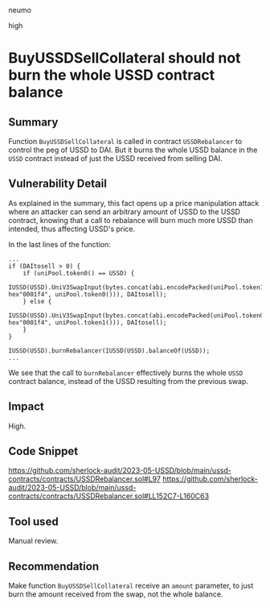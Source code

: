 neumo

high

# BuyUSSDSellCollateral should not burn the whole USSD contract balance

## Summary
Function `BuyUSSDSellCollateral` is called in contract `USSDRebalancer` to control the peg of USSD to DAI. But it burns the whole USSD balance in the `USSD` contract instead of just the USSD received from selling DAI.

## Vulnerability Detail
As explained in the summary, this fact opens up a price manipulation attack where an attacker can send an arbitrary amount of USSD to the USSD contract, knowing that a call to rebalance will burn much more USSD than intended, thus affecting USSD's price.

In the last lines of the function:
```solidity
...
if (DAItosell > 0) {
	if (uniPool.token0() == USSD) {
		IUSSD(USSD).UniV3SwapInput(bytes.concat(abi.encodePacked(uniPool.token1(), hex"0001f4", uniPool.token0())), DAItosell);
	} else {
		IUSSD(USSD).UniV3SwapInput(bytes.concat(abi.encodePacked(uniPool.token0(), hex"0001f4", uniPool.token1())), DAItosell);
	}
}

IUSSD(USSD).burnRebalancer(IUSSD(USSD).balanceOf(USSD));
...
```
 We see that the call to `burnRebalancer` effectively burns the whole `USSD` contract balance, instead of the USSD resulting from the previous swap.
## Impact
High.

## Code Snippet
https://github.com/sherlock-audit/2023-05-USSD/blob/main/ussd-contracts/contracts/USSDRebalancer.sol#L97
https://github.com/sherlock-audit/2023-05-USSD/blob/main/ussd-contracts/contracts/USSDRebalancer.sol#LL152C7-L160C63

## Tool used
Manual review.


## Recommendation
Make function `BuyUSSDSellCollateral` receive an `amount` parameter, to just burn the amount received from the swap, not the whole balance.

